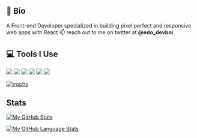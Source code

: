 ## 🧿 Bio

A Front-end Developer specialized in building pixel perfect and responsive web apps with React
📫 reach out to me on twitter at __@edo_devboi__

## 💻 Tools I Use

![](https://img.shields.io/badge/Code-React-informational?style=flat&logo=React&logoColor=white&color=61dbfb)
![](https://img.shields.io/badge/Code-Next.js-informational?style=flat&logo=Next.js&logoColor=white&color=121212)
![](https://img.shields.io/badge/Code-TypeScript-informational?style=flat&logo=TypeScript&logoColor=white&color=007acc)
![](https://img.shields.io/badge/Code-JavaScript-informational?style=flat&logo=JavaScript&logoColor=white&color=323330)
![](https://img.shields.io/badge/Code-Sass-informational?style=flat&logo=Sass&logoColor=white&color=cc6699)
![](https://img.shields.io/badge/Code-Node-informational?style=flat&logo=Node.js&logoColor=white&color=3c873a)

[![trophy](https://github-profile-trophy.vercel.app/?username=fortuneehis&theme=onedark)](https://github.com/ryo-ma/github-profile-trophy)

## Stats

[![My GitHub Stats](https://github-readme-stats.vercel.app/api/?username=fortuneehis&count_private=true&theme=tokyonight&showicons=true)]()

[![My GitHub Language Stats](https://github-readme-stats.vercel.app/api/top-langs/?username=fortuneehis&langs_count=5&theme=tokyonight)]()
